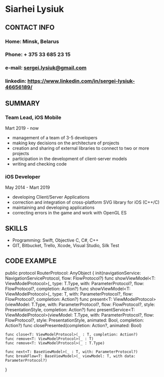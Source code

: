 # Siarhei Lysiuk


 ## CONTACT INFO

 ### Home: Minsk, Belarus

 ### Phone: + 375 33 685 23 15

 ### e-mail: sergei.lysiuk@gmail.com
 
 ### linkedin: https://www.linkedin.com/in/sergei-lysiuk-46656189/
 

## SUMMARY

### Team Lead, iOS Mobile
 Mart 2019 -  now
- management of a team of 3-5 developers
- making key decisions on the architecture of projects
- creation and sharing of external libraries to connect to two or more projects
- participation in the development of client-server models
- writing and checking code

### iOS Developer
May 2014 -  Mart 2019 
- developing Client/Server Applications
- correction and integration of cross-platform SVG library for iOS (C++/C)
- maintaining and developing applications
- correcting errors in the game and work with OpenGL ES


## SKILLS

- Programming: Swift, Objective C, C#, C++
- GIT, Bitbucket, Trello, Xcode, Visual  Studio, Silk Test

## CODE EXAMPLE

public protocol RouterProtocol: AnyObject {
    init(navigationService: NavigationServiceProtocol, flow: FlowProtocol?)
    func showViewModel<T: ViewModelProtocol>(_ type: T.Type, with: ParameterProtocol?, flow: FlowProtocol?, completion: Action?)
    func showViewModel<T: ViewModelProtocol>(_ type: T, with: ParameterProtocol?, flow: FlowProtocol?, completion: Action?)
    func present<T: ViewModelProtocol>(viewModel: T.Type, with: ParameterProtocol?, flow: FlowProtocol?, style: PresentationStyle, completion: Action?)
    func presentService<T: ViewModelProtocol>(viewModel: T.Type, with: ParameterProtocol?, flow: FlowProtocol?, style: PresentationStyle, animated: Bool, completion: Action?)
    func closePresented(completion: Action?, animated: Bool)

    func close<T: ViewModelProtocol>(_ : T, completion: Action?)
    func remove<T: ViewModelProtocol>(_ : T)
    func remove<T: ViewModelProtocol>(_ : T.Type)

    func next<T: BaseViewModel>(_ : T, with: ParameterProtocol?)
    func breakFlow<T: BaseViewModel>(_ viewModel: T, with data: ParameterProtocol?)
}


